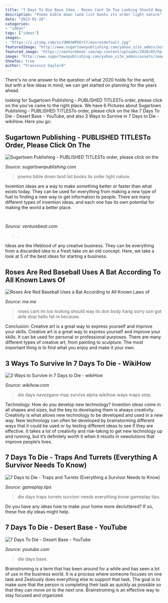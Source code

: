 ```yaml
---
title: "7 Days To Die Base Idea - Roses Cant Im Too Looking Should Way Its Don Body Hang Sorry Son Got Able Stop Hello Fat Re Because"
description: "Poems bible down land list books its order light nature"
date: "2023-01-28"
categories:
- "ideas"
tags: ["ideas"]
images:
- "https://i.ytimg.com/vi/UMAtWPEKrCY/maxresdefault.jpg"
featuredImage: "http://www.sugartownpublishing.com/yahoo_site_admin/assets/images/Mi_Tierra.133153032_std.jpg"
featured_image: "https://venturebeat.com/wp-content/uploads/2020/05/hp-spring-4.jpg"
image: "http://www.sugartownpublishing.com/yahoo_site_admin/assets/images/Mi_Tierra.133153032_std.jpg"
ShowToc: true
author: "Francesco Gaylord"
---
```



There's no one answer to the question of what 2020 holds for the world, but with a few ideas in mind, we can get started on planning for the years ahead. 

	

		
looking for Sugartown Publishing - PUBLISHED TITLESTo order, please click on the you've came to the right place. We have 6 Pictures about Sugartown Publishing - PUBLISHED TITLESTo order, please click on the like 7 Days To Die - Desert Base - YouTube,  and also 3 Ways to Survive in 7 Days to Die - wikiHow. Here you go:
		
    
## Sugartown Publishing - PUBLISHED TITLESTo Order, Please Click On The

<img loading=lazy src="http://www.sugartownpublishing.com/yahoo_site_admin/assets/images/Mi_Tierra.133153032_std.jpg" onerror="this.onerror=null;this.src='https://tse4.mm.bing.net/th?id=OIP._ZKtb1SApAGHacU9R1eQCAHaLG&amp;pid=15.1';" alt="Sugartown Publishing - PUBLISHED TITLESTo order, please click on the">

_Source: sugartownpublishing.com_

>poems bible down land list books its order light nature. 

	

Invention ideas are a way to make something better or faster than what exists today. They can be used for everything from making a new type of fuel to finding a new way to get information to people. There are many different types of invention ideas, and each one has its own potential for making the world a better place.

    
## 

<img loading=lazy src="https://venturebeat.com/wp-content/uploads/2020/05/hp-spring-4.jpg" onerror="this.onerror=null;this.src='https://tse1.mm.bing.net/th?id=OIP.5Eh6tApXNensZpKqgv-7wQHaEl&amp;pid=15.1';" alt="">

_Source: venturebeat.com_

>. 

	

Ideas are the lifeblood of any creative business. They can be everything from a discarded idea to a fresh take on an old concept. Here, we take a look at 5 of the best ideas for starting a business.

    
## Roses Are Red Baseball Uses A Bat According To All Known Laws Of

<img loading=lazy src="https://pics.me.me/thumb_roses-are-red-baseball-uses-a-bat-according-to-all-63470064.png" onerror="this.onerror=null;this.src='https://tse3.mm.bing.net/th?id=OIP.x0rGwq33VGlt2MdQodZxNwAAAA&amp;pid=15.1';" alt="Roses Are Red Baseball Uses a Bat According to All Known Laws of">

_Source: me.me_

>roses cant im too looking should way its don body hang sorry son got able stop hello fat re because. 

	

Conclusion: Creative art is a great way to express yourself and improve your skills.
Creative art is a great way to express yourself and improve your skills. It can be used for personal or professional purposes. There are many different types of creative art, from painting to sculpture. The most important thing is to find what you enjoy and make it your own.

    
## 3 Ways To Survive In 7 Days To Die - WikiHow

<img loading=lazy src="http://www.wikihow.com/images/6/60/Survive-in-7-Days-to-Die-Step-12.jpg" onerror="this.onerror=null;this.src='https://tse2.mm.bing.net/th?id=OIP.TbQCu3L84oBeOGMV0fidWwHaFj&amp;pid=15.1';" alt="3 Ways to Survive in 7 Days to Die - wikiHow">

_Source: wikihow.com_

>die days navezgane map survive alpha wikihow ways maps step. 

	

Technology: How do you develop new technology?
Invention ideas come in all shapes and sizes, but the key to developing them is always creativity. Creativity is what allows new technology to be developed and used in a new way. New technology can often be developed by brainstorming different ways that it could be used or by testing different ideas to see if they are effective. It takes a lot of creativity and risk-taking to get new technology up and running, but it’s definitely worth it when it results in newolutions that improve people’s lives.

    
## 7 Days To Die - Traps And Turrets (Everything A Survivor Needs To Know)

<img loading=lazy src="http://gameplay.tips/uploads/posts/2017-07/1499797364_7-days-to-die.jpg" onerror="this.onerror=null;this.src='https://tse1.mm.bing.net/th?id=OIP._VrubeLEp6zWtnFegZMNTgHaEK&amp;pid=15.1';" alt="7 Days to Die - Traps and Turrets (Everything a Survivor Needs to Know)">

_Source: gameplay.tips_

>die days traps turrets survivor needs everything know gameplay tips. 

	

Do you have any ideas how to make your home more decluttered? If so, these five diy ideas might help.

    
## 7 Days To Die - Desert Base - YouTube

<img loading=lazy src="https://i.ytimg.com/vi/UMAtWPEKrCY/maxresdefault.jpg" onerror="this.onerror=null;this.src='https://tse2.mm.bing.net/th?id=OIP.4Yl3Y9ZPYBTKy-BxI21LRAHaEK&amp;pid=15.1';" alt="7 Days To Die - Desert Base - YouTube">

_Source: youtube.com_

>die days base. 

	

Brainstroming is a term that has been around for a while and has seen a lot of use in the business world. It is a process where someone focuses on one task and Zealously does everything else to support that task. The goal is to make sure that the person is completing their task as quickly as possible so that they can move on to the next one. Brainstroming is an effective way to stay focused and organized.

